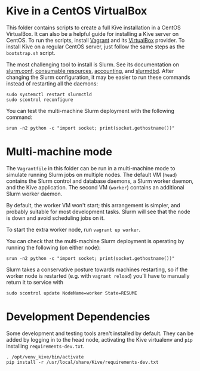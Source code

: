 # Kive in a CentOS VirtualBox #
This folder contains scripts to create a full Kive installation in a CentOS VirtualBox. It can also be a helpful guide
for installing a Kive server on CentOS. To run the scripts, install [Vagrant] and its
[VirtualBox] provider. To install Kive on a regular CentOS server, just follow the same steps as the `bootstrap.sh`
script.

The most challenging tool to install is Slurm. See its documentation on [slurm.conf], [consumable resources],
[accounting], and [slurmdbd]. After changing the Slurm configuration, it may be easier to run these commands instead of
restarting all the daemons:

    sudo systemctl restart slurmctld
    sudo scontrol reconfigure

You can test the multi-machine Slurm deployment with the following command:

    srun -n2 python -c "import socket; print(socket.gethostname())"

[Vagrant]: https://www.vagrantup.com/downloads.html
[VirtualBox]: https://www.vagrantup.com/docs/virtualbox/
[slurm.conf]: https://slurm.schedmd.com/slurm.conf.html
[consumable resources]: https://slurm.schedmd.com/cons_res.html
[accounting]: https://slurm.schedmd.com/accounting.html
[slurmdbd]: https://slurm.schedmd.com/slurmdbd.conf.html

# Multi-machine mode

The `Vagrantfile` in this folder can be run in a multi-machine mode to simulate running
Slurm jobs on multiple nodes. The default VM (`head`) contains the Slurm control and database
daemons, a Slurm worker daemon, and the Kive application. The second VM (`worker`) contains
an additional Slurm worker daemon.

By default, the worker VM won't start; this arrangement is simpler, and probably suitable for most
development tasks. Slurm will see that the node is down and avoid scheduling jobs on it.

To start the extra worker node, run `vagrant up worker`.

You can check that the multi-machine Slurm deployment is operating by running the following
(on either node):

    srun -n2 python -c "import socket; print(socket.gethostname())"

Slurm takes a conservative posture towards machines restarting, so if the worker node is
restarted (e.g. with `vagrant reload`) you'll have to manually return it to service with

    sudo scontrol update NodeName=worker State=RESUME


# Development Dependencies

Some development and testing tools aren't installed by default. They can be
added by logging in to the head node, activating the Kive virtualenv and
`pip` installing `requirements-dev.txt`.

    . /opt/venv_kive/bin/activate
    pip install -r /usr/local/share/Kive/requirements-dev.txt